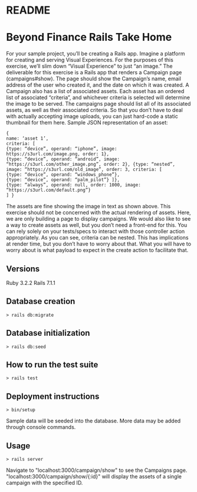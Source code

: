 # README

# Beyond Finance Rails Take Home
For your sample project, you’ll be creating a Rails app. 
Imagine a platform for creating and serving Visual Experiences. For the 
purposes of this exercise, we’ll slim down “Visual Experience” to just “an 
image.” 
The deliverable for this exercise is a Rails app that renders a Campaign 
page (campaigns#show). The page should show the Campaign’s name, 
email address of the user who created it, and the date on which it was 
created. 
A Campaign also has a list of associated assets. Each asset has an 
ordered list of associated “criteria”, and whichever criteria is selected will 
determine the image to be served. 
The campaigns page should list all of its associated assets, as well as their 
associated criteria. So that you don’t have to deal with actually accepting 
image uploads, you can just hard-code a static thumbnail for them here. 
Sample JSON representation of an asset: 
```
{ 
name: ‘asset 1’,
criteria: [
{type: “device”, operand: “iphone”, image: https://s3url.com/image.png, order: 1}, 
{type: “device”, operand: “android”, image: “https://s3url.com/other_image.png”, order: 2}, {type: “nested”, 
image: “https://s3url.com/old_image”, order: 3, criteria: [ 
{type: “device”, operand: “windows_phone”}, 
{type: “device”, operand: “palm_pilot”} ]}, 
{type: “always”, operand: null, order: 1000, image: “https://s3url.com/default.png”} 
] }
```
The assets are fine showing the image in text as shown above. This 
exercise should not be concerned with the actual rendering of assets. 
Here, we are only building a page to display campaigns.
We would also like to see a way to create assets as well, but you don’t 
need a front-end for this. You can rely solely on your tests/specs to interact 
with those controller action appropriately. As you can see, criteria can be 
nested. This has implications at render time, but you don’t have to worry 
about that. What you will have to worry about is what payload to expect in 
the create action to facilitate that.

## Versions
Ruby 3.2.2
Rails 7.1.1

## Database creation
```
> rails db:migrate
```

## Database initialization
```
> rails db:seed
```

## How to run the test suite
```
> rails test
```

## Deployment instructions
```
> bin/setup
```

Sample data will be seeded into the database. More data may be added through console commands.

## Usage
```
> rails server
```

Navigate to "localhost:3000/campaign/show" to see the Campaigns page.
"localhost:3000/campaign/show/{:id}" will display the assets of a single campaign with the specified ID.
